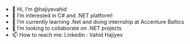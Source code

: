 - 👋 Hi, I’m @hajiyevahid
- 👀 I’m interested in C# and .NET platform!
- 🌱 I’m currently learning .Net and doing internship at Accenture Baltics
- 💞️ I’m looking to collaborate on .NET projects
- 📫 How to reach me: Linkedin : Vahid Hajiyev

<!---
hajiyevahid/hajiyevahid is a ✨ special ✨ repository because its `README.md` (this file) appears on your GitHub profile.
You can click the Preview link to take a look at your changes.
--->
